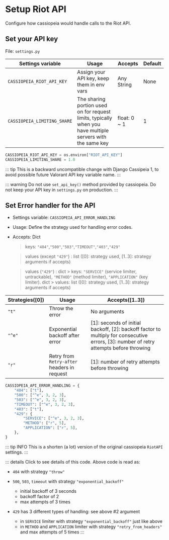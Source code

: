 # Setup Riot API

Configure how cassiopeia would handle calls to the Riot API.

## Set your API key
File: `settings.py`

| Settings variable             | Usage | Accepts | Default |
| ----------------------------- | ----- | ------- | ------- |
| `CASSIOPEIA_RIOT_API_KEY` | Assign your API key, keep them in env vars | Any String | None |
| `CASSIOPEIA_LIMITING_SHARE` | The sharing portion used on for request limits, typically when you have multiple servers with the same key | float: 0 ~ 1 | 1 |

```python
CASSIOPEIA_RIOT_API_KEY = os.environ["RIOT_API_KEY"]
CASSIOPEIA_LIMITING_SHARE = 1.0
```
::: tip
This is a backward uncompatible change with Django Cassipeia 1, to avoid possible future Valorant API key variable name.
:::

::: warning
Do not use `set_api_key()` method provided by cassiopeia.
Do not keep your API key in `settings.py` on production.
:::

## Set Error handler for the API

- Settings variable: `CASSIOPEIA_API_ERROR_HANDLING`
- Usage: Define the strategy used for handling error codes.
- Accepts: Dict
    > keys: `"404"`,`"500"`,`"503"`,`"TIMEOUT"`,`"403"`,`"429"`

    > values (except `"429"`) : list ([0]: strategy used, [1..3]: strategy arguments if accepts) 
    
    > values (`"429"`) : dict > keys: `"SERVICE"` (service limiter, untrackable), `"METHOD"` (method limiter), `"APPLICATION"` (key limiter). dict > values: list  ([0]: strategy used, [1..3]: strategy arguments if accepts) 

| Strategies([0])      | Usage | Accepts([1..3]) |
| -------------------- | ----- | --------------- |
| `"t"` | Throw the error | No arguments |
| `"^e"` | Exponential backoff after error | [1]: seconds of initial backoff, [2]: backoff factor to multiply for consecutive errors, [3]: number of retry attempts before throwing |
| `"r"` | Retry from `Retry-after` headers in request | [1]: number of retry attempts before throwing |


```python
CASSIOPEIA_API_ERROR_HANDLING = {
    "404": ["t"],
    "500": ["^e", 3, 2, 3],
    "503": ["^e", 3, 2, 3],
    "TIMEOUT": ["^e", 3, 2, 3],
    "403": ["t"],
    "429": {
        "SERVICE": ["^e", 3, 2, 3],
        "METHOD": ["r", 5],
        "APPLICATION": ["r", 5],
    },
}
```
::: tip INFO
This is a shorten (a lot) version of the original cassiopeia `RiotAPI` settings.
:::

::: details Click to see details of this code.
Above code is read as:

* `404` with strategy `"throw"`

* `500`, `503`, `timeout` with strategy `"exponential_backoff"`
    - initial backoff of 3 seconds 
    - backoff factor of 2
    - max attempts of 3 times 

* `429` has 3 different types of handling: see above #2 argument
    - in `SERVICE` limiter with strategy `"exponential_backoff"` just like above
    - in `METHOD` and `APPLICATION` limiter with strategy `"retry_from_headers"` and max attempts of 5 times 
:::
